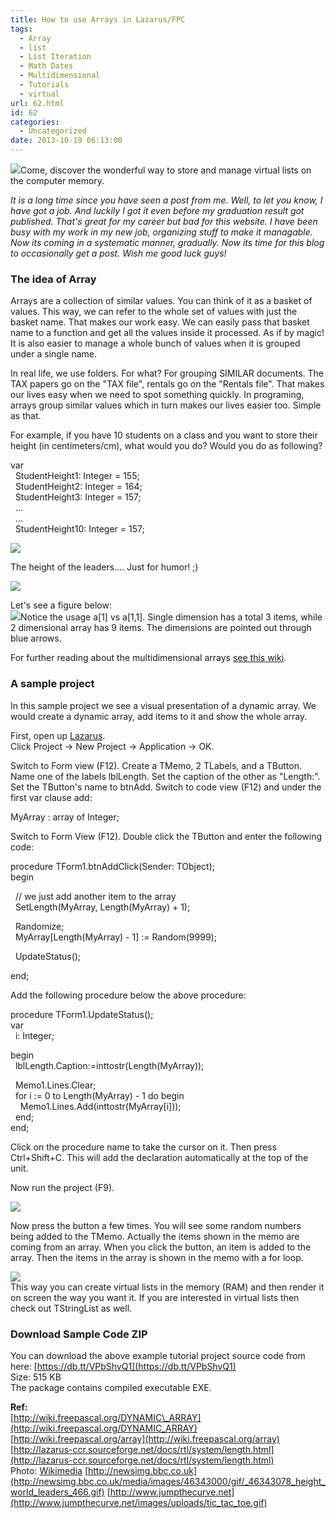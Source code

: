 ```yaml
---
title: How to use Arrays in Lazarus/FPC
tags:
  - Array
  - list
  - List Iteration
  - Math Dates
  - Multidimensional
  - Tutorials
  - virtual
url: 62.html
id: 62
categories:
  - Uncategorized
date: 2013-10-19 06:13:00
---
```


![](how-to-use-arrays-in-lazarusfpc/arrays2.jpg)Come, discover the wonderful way to store and manage virtual lists on the computer memory.  
  
_It is a long time since you have seen a post from me. Well, to let you know, I have got a job. And luckily I got it even before my graduation result got published. That's great for my career but bad for this website. I have been busy with my work in my new job, organizing stuff to make it managable. Now its coming in a systematic manner, gradually. Now its time for this blog to occasionally get a post. Wish me good luck guys!_  
  

### The idea of Array

Arrays are a collection of similar values. You can think of it as a basket of values. This way, we can refer to the whole set of values with just the basket name. That makes our work easy. We can easily pass that basket name to a function and get all the values inside it processed. As if by magic! It is also easier to manage a whole bunch of values when it is grouped under a single name.  
  
In real life, we use folders. For what? For grouping SIMILAR documents. The TAX papers go on the "TAX file", rentals go on the "Rentals file". That makes our lives easy when we need to spot something quickly. In programing, arrays group similar values which in turn makes our lives easier too. Simple as that.  
  
For example, if you have 10 students on a class and you want to store their height (in centimeters/cm), what would you do? Would you do as following?  

var  
  StudentHeight1: Integer = 155;  
  StudentHeight2: Integer = 164;  
  StudentHeight3: Integer = 157;  
  ...  
  ...  
  StudentHeight10: Integer = 157;

  
  

[![](how-to-use-arrays-in-lazarusfpc/_46343078_height_world_leaders_466.gif)](how-to-use-arrays-in-lazarusfpc/_46343078_height_world_leaders_466.gif)

The height of the leaders.... Just for humor! ;)

![](how-to-use-arrays-in-lazarusfpc/tic_tac_toe.gif)  
  
Let's see a figure below:  
![](how-to-use-arrays-in-lazarusfpc/Arrays-fpc-lazarus.gif)Notice the usage a\[1\] vs a\[1,1\]. Single dimension has a total 3 items, while 2 dimensional array has 9 items. The dimensions are pointed out through blue arrows.  
  
For further reading about the multidimensional arrays [see this wiki](http://wiki.freepascal.org/Multidimensional_arrays).  
  

### A sample project

In this sample project we see a visual presentation of a dynamic array. We would create a dynamic array, add items to it and show the whole array.  
  
First, open up [Lazarus](http://www.lazarus.freepascal.org/).  
Click Project -> New Project -> Application -> OK.  
  
Switch to Form view (F12). Create a TMemo, 2 TLabels, and a TButton. Name one of the labels lblLength. Set the caption of the other as "Length:". Set the TButton's name to btnAdd. Switch to code view (F12) and under the first var clause add:  
  
MyArray : array of Integer;  
  
Switch to Form View (F12). Double click the TButton and enter the following code:  
  

procedure TForm1.btnAddClick(Sender: TObject);  
begin  
  
  // we just add another item to the array  
  SetLength(MyArray, Length(MyArray) + 1);  
  
  Randomize;  
  MyArray\[Length(MyArray) - 1\] := Random(9999);  
  
  UpdateStatus();  
  
end;

  
Add the following procedure below the above procedure:  
  

procedure TForm1.UpdateStatus();  
var  
  i: Integer;  
  
begin  
  lblLength.Caption:=inttostr(Length(MyArray));  
  
  Memo1.Lines.Clear;  
  for i := 0 to Length(MyArray) - 1 do begin  
    Memo1.Lines.Add(inttostr(MyArray\[i\]));  
  end;  
end;

  
Click on the procedure name to take the cursor on it. Then press Ctrl+Shift+C. This will add the declaration automatically at the top of the unit.  
  
Now run the project (F9).  
  
![](how-to-use-arrays-in-lazarusfpc/array-lazarus-program-code.gif)  
  
Now press the button a few times. You will see some random numbers being added to the TMemo. Actually the items shown in the memo are coming from an array. When you click the button, an item is added to the array. Then the items in the array is shown in the memo with a for loop.  
  
![](how-to-use-arrays-in-lazarusfpc/array-lazarus-program-code2.gif)  
This way you can create virtual lists in the memory (RAM) and then render it on screen the way you want it. If you are interested in virtual lists then check out TStringList as well.  
  

### Download Sample Code ZIP

You can download the above example tutorial project source code from here: [https://db.tt/VPbShvQ1](https://db.tt/VPbShvQ1)  
Size: 515 KB  
The package contains compiled executable EXE.  
  
  
**Ref:**  
[http://wiki.freepascal.org/DYNAMIC\_ARRAY](http://wiki.freepascal.org/DYNAMIC_ARRAY)  
[http://wiki.freepascal.org/array](http://wiki.freepascal.org/array)  
[http://lazarus-ccr.sourceforge.net/docs/rtl/system/length.html](http://lazarus-ccr.sourceforge.net/docs/rtl/system/length.html)  
Photo: [Wikimedia](http://upload.wikimedia.org/wikipedia/commons/b/bf/CPT-programming-array.svg) [http://newsimg.bbc.co.uk](http://newsimg.bbc.co.uk/media/images/46343000/gif/_46343078_height_world_leaders_466.gif) [http://www.jumpthecurve.net](http://www.jumpthecurve.net/images/uploads/tic_tac_toe.gif)